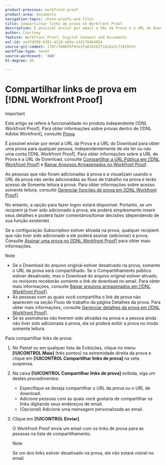 ```yaml
---
product-previous: workfront-proof
product-area: documents
navigation-topic: share-proofs-and-files
title: Compartilhar links de prova no Workfront Proof
description: É possível enviar por email a URL da Prova e a URL do Download para uma prova para qualquer pessoa, independentemente de ela ter ou não uma conta  [!DNL Workfront Proof] . Para obter informações sobre o URL de prova e o URL de download, consulte Compartilhar o URL público no Workfront Proof e Baixar arquivos armazenados no Workfront Proof.
author: Courtney
feature: Workfront Proof, Digital Content and Documents
exl-id: aa3fd399-6381-4118-a64a-a331784b4854
source-git-commit: 178fcf680fbf97e3fa634182f161ba3c73439fe5
workflow-type: tm+mt
source-wordcount: '460'
ht-degree: 0%

---
```


# Compartilhar links de prova em [!DNL Workfront Proof]

>[!IMPORTANT]
>
>Este artigo se refere à funcionalidade no produto independente [!DNL Workfront Proof]. Para obter informações sobre provas dentro de [!DNL Adobe Workfront], consulte [Prova](../../../review-and-approve-work/proofing/proofing.md).

É possível enviar por email a URL da Prova e a URL do Download para obter uma prova para qualquer pessoa, independentemente de ela ter ou não uma conta [!DNL Workfront Proof]. Para obter informações sobre a URL de Prova e a URL de Download, consulte [Compartilhar a URL Pública em [!DNL Workfront Proof]](../../../workfront-proof/wp-work-proofsfiles/share-proofs-and-files/share-public-url.md) e [Baixar Arquivos Armazenados no Workfront Proof](../../../workfront-proof/wp-work-proofsfiles/manage-your-work/download-files-stored.md).

As pessoas que não foram adicionadas à prova e a visualizam usando o URL da prova não serão adicionadas ao fluxo de trabalho na prova e terão acesso de Somente leitura à prova. Para obter informações sobre acesso somente leitura, consulte [Gerenciar funções de prova em [!DNL Workfront Proof]](../../../workfront-proof/wp-work-proofsfiles/share-proofs-and-files/manage-proof-roles.md).

No entanto, a opção para fazer logon estará disponível. Portanto, se um recipient já tiver sido adicionado à prova, ele poderá simplesmente inserir seus detalhes e poderá fazer comentários/tomar decisões (dependendo de sua função existente).

Se a configuração Subscription estiver ativada na prova, qualquer recipient que não tiver sido adicionado a ele poderá assinar (adicionar) à prova. Consulte [Assinar uma prova no [!DNL Workfront Proof]](../../../workfront-proof/wp-work-proofsfiles/share-proofs-and-files/subscribe-to-proof.md) para obter mais informações.

>[!NOTE]
>
>* Se o Download do arquivo original estiver desativado na prova, somente o URL da prova será compartilhado. Se o Compartilhamento público estiver desativado, mas o Download do arquivo original estiver ativado, os revisores receberão somente o link de download no email. Para obter mais informações, consulte [Baixar arquivos armazenados em [!DNL Workfront Proof]](../../../workfront-proof/wp-work-proofsfiles/manage-your-work/download-files-stored.md).
>* As pessoas com as quais você compartilha o link de prova não aparecem na seção Fluxo de trabalho da página Detalhes da prova. Para obter mais informações, consulte [Gerenciar detalhes da prova em [!DNL Workfront Proof]](../../../workfront-proof/wp-work-proofsfiles/manage-your-work/manage-proof-details.md).
>* Se as assinaturas não tiverem sido ativadas na prova e a pessoa ainda não tiver sido adicionada à prova, ela só poderá exibir a prova no modo somente leitura.
>



Para compartilhar links de prova:

1. No Painel ou em qualquer lista de Exibições, clique no menu **[!UICONTROL Mais]** (três pontos) na extremidade direita da prova e clique em **[!UICONTROL Compartilhar links de prova]** na seta suspensa.

1. Na caixa **[!UICONTROL Compartilhar links de prova]** exibida, siga um destes procedimentos:

   * Especifique se deseja compartilhar o URL da prova ou o URL de download.
   * Adicione pessoas com as quais você gostaria de compartilhar os links digitando seus endereços de email.
   * (Opcional) Adicione uma mensagem personalizada ao email.

1. Clique em **[!UICONTROL Enviar]**.

   O Workfront Proof envia um email com os links de prova para as pessoas na lista de compartilhamento.

   >[!NOTE]
   >
   >Se um dos links estiver desativado na prova, ele não estará visível no email.
